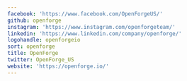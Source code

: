 ```yaml
---
facebook: 'https://www.facebook.com/OpenForgeUS/'
github: openforge
instagram: 'https://www.instagram.com/openforgeteam/'
linkedin: 'https://www.linkedin.com/company/openforge/'
logohandle: openforgeio
sort: openforge
title: OpenForge
twitter: OpenForge_US
website: 'https://openforge.io/'
---
```

